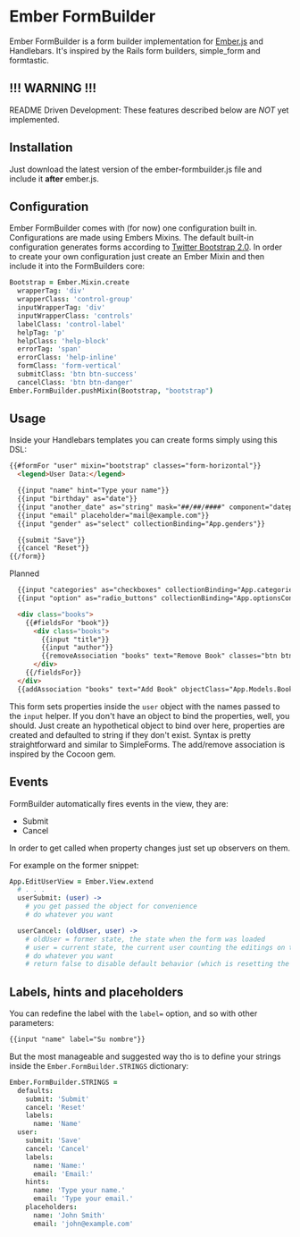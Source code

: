 # Ember FormBuilder

Ember FormBuilder is a form builder implementation for [Ember.js](http://emberjs.com) and Handlebars. It's inspired by the Rails form builders, simple_form and formtastic.

## **!!! WARNING !!!**

README Driven Development: These features described below are *NOT* yet implemented.

## Installation

Just download the latest version of the ember-formbuilder.js file and include it **after** ember.js.

## Configuration

Ember FormBuilder comes with (for now) one configuration built in. Configurations are made using Embers Mixins. The default built-in configuration generates forms according to [Twitter Bootstrap 2.0](http://twitter.github.com/bootstrap/).
In order to create your own configuration just create an Ember Mixin and then include it into the FormBuilders core:

```coffeescript
Bootstrap = Ember.Mixin.create
  wrapperTag: 'div'
  wrapperClass: 'control-group'
  inputWrapperTag: 'div'
  inputWrapperClass: 'controls'
  labelClass: 'control-label'
  helpTag: 'p'
  helpClass: 'help-block'
  errorTag: 'span'
  errorClass: 'help-inline'
  formClass: 'form-vertical'
  submitClass: 'btn btn-success'
  cancelClass: 'btn btn-danger'
Ember.FormBuilder.pushMixin(Bootstrap, "bootstrap")
```

## Usage

Inside your Handlebars templates you can create forms simply using this DSL:

```html
{{#formFor "user" mixin="bootstrap" classes="form-horizontal"}}
  <legend>User Data:</legend>

  {{input "name" hint="Type your name"}}
  {{input "birthday" as="date"}}
  {{input "another_date" as="string" mask="##/##/####" component="datepicker"}}
  {{input "email" placeholder="mail@example.com"}}
  {{input "gender" as="select" collectionBinding="App.genders"}}

  {{submit "Save"}}
  {{cancel "Reset"}}
{{/form}}
```

Planned
```html
  {{input "categories" as="checkboxes" collectionBinding="App.categoriesController"}}
  {{input "option" as="radio_buttons" collectionBinding="App.optionsController"}}

  <div class="books">
    {{#fieldsFor "book"}}
      <div class="books">
        {{input "title"}}
        {{input "author"}}
        {{removeAssociation "books" text="Remove Book" classes="btn btn-danger"}}
      </div>
    {{/fieldsFor}}
  </div>
  {{addAssociation "books" text="Add Book" objectClass="App.Models.Book" classes="btn btn-success"}}
```

This form sets properties inside the `user` object with the names passed to the `input` helper.
If you don't have an object to bind the properties, well, you should. Just create an hypothetical object to bind over here, properties are created and defaulted to string if they don't exist.
Syntax is pretty straightforward and similar to SimpleForms.
The add/remove association is inspired by the Cocoon gem.

## Events

FormBuilder automatically fires events in the view, they are:
* <modelName>Submit
* <modelName>Cancel

In order to get called when property changes just set up observers on them.

For example on the former snippet:

```coffeescript
App.EditUserView = Ember.View.extend
  # . . .
  userSubmit: (user) ->
    # you get passed the object for convenience
    # do whatever you want

  userCancel: (oldUser, user) ->
    # oldUser = former state, the state when the form was loaded
    # user = current state, the current user counting the editings on the form
    # do whatever you want
    # return false to disable default behavior (which is resetting the properties)
```

## Labels, hints and placeholders

You can redefine the label with the `label=` option, and so with other parameters:

```html
{{input "name" label="Su nombre"}}
```

But the most manageable and suggested way tho is to define your strings inside the `Ember.FormBuilder.STRINGS` dictionary:

```coffeescript
Ember.FormBuilder.STRINGS =
  defaults:
    submit: 'Submit'
    cancel: 'Reset'
    labels:
      name: 'Name'
  user:
    submit: 'Save'
    cancel: 'Cancel'
    labels:
      name: 'Name:'
      email: 'Email:'
    hints:
      name: 'Type your name.'
      email: 'Type your email.'
    placeholders:
      name: 'John Smith'
      email: 'john@example.com'
```

